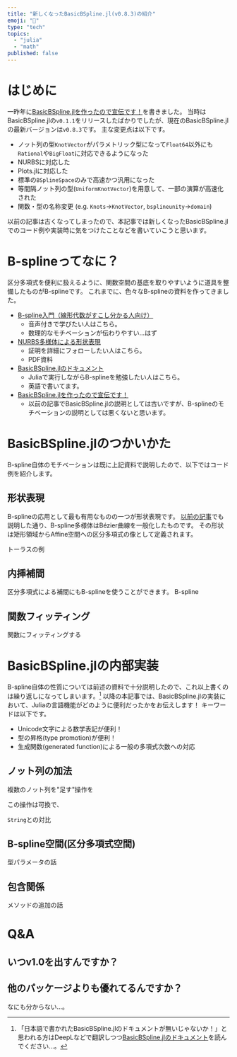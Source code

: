 ```yaml
---
title: "新しくなったBasicBSpline.jl(v0.8.3)の紹介"
emoji: "💫"
type: "tech"
topics:
  - "julia"
  - "math"
published: false
---
```


# はじめに
一昨年に[BasicBSpline.jlを作ったので宣伝です！](https://zenn.dev/hyrodium/articles/5fb08f98d4a918)を書きました。
当時はBasicBSpline.jlの`v0.1.1`をリリースしたばかりでしたが、現在のBasicBSpline.jlの最新バージョンは`v0.8.3`です。
主な変更点は以下です。

* ノット列の型`KnotVector`がパラメトリック型になって`Float64`以外にも`Rational`や`BigFloat`に対応できるようになった
* NURBSに対応した
* Plots.jlに対応した
* 標準の`BSplineSpace`のみで高速かつ汎用になった
* 等間隔ノット列の型(`UniformKnotVector`)を用意して、一部の演算が高速化された
* 関数・型の名称変更 (e.g. `Knots`→`KnotVector`, `bsplineunity`→`domain`)

以前の記事は古くなってしまったので、本記事では新しくなったBasicBSpline.jlでのコード例や実装時に気をつけたことなどを書いていこうと思います。

# B-splineってなに？
区分多項式を便利に扱えるように、関数空間の基底を取りやすいように道具を整備したものがB-splineです。
これまでに、色々なB-splineの資料を作ってきました。

* [B-spline入門（線形代数がすこし分かる人向け）](https://www.youtube.com/watch?v=GOdY02PA_WI)
    * 音声付きで学びたい人はこちら。
    * 数理的なモチベーションが伝わりやすい…はず
* [NURBS多様体による形状表現](https://hyrodium.github.io/ja/pdf/#NURBS%E5%A4%9A%E6%A7%98%E4%BD%93%E3%81%AB%E3%82%88%E3%82%8B%E5%BD%A2%E7%8A%B6%E8%A1%A8%E7%8F%BE)
    * 証明を詳細にフォローしたい人はこちら。
    * PDF資料
* [BasicBSpline.jlのドキュメント](https://hyrodium.github.io/BasicBSpline.jl/stable/)
    * Juliaで実行しながらB-splineを勉強したい人はこちら。
    * 英語で書いてます。
* [BasicBSpline.jlを作ったので宣伝です！](https://zenn.dev/hyrodium/articles/5fb08f98d4a918)
    * 以前の記事でBasicBSpline.jlの説明としては古いですが、B-splineのモチベーションの説明としては悪くないと思います。

# BasicBSpline.jlのつかいかた
B-spline自体のモチベーションは既に上記資料で説明したので、以下ではコード例を紹介します。

## 形状表現
B-splineの応用として最も有用なものの一つが形状表現です。
[以前の記事](https://zenn.dev/hyrodium/articles/5fb08f98d4a918)でも説明した通り、B-spline多様体はBézier曲線を一般化したものです。
その形状は矩形領域からAffine空間への区分多項式の像として定義されます。

トーラスの例

## 内挿補間
区分多項式による補間にもB-splineを使うことができます。
B-spline

## 関数フィッティング
関数にフィッティングする

# BasicBSpline.jlの内部実装

B-spline自体の性質については前述の資料で十分説明したので、これ以上書くのは繰り返しになってしまいます。[^1]
以降の本記事では、BasicBSpline.jlの実装において、Juliaの言語機能がどのように便利だったかをお伝えします！
キーワードは以下です。

* Unicode文字による数学表記が便利！
* 型の昇格(type promotion)が便利！
* 生成関数(generated function)による一般の多項式次数への対応

[^1]: 「日本語で書かれたBasicBSpline.jlのドキュメントが無いじゃないか！」と思われる方はDeepLなどで翻訳しつつ[BasicBSpline.jlのドキュメント](https://hyrodium.github.io/BasicBSpline.jl/stable/)を読んでください…。

## ノット列の加法
複数のノット列を"足す"操作を

この操作は可換で、

`String`との対比

## B-spline空間(区分多項式空間)
型パラメータの話

## 包含関係
メソッドの追加の話



## 


# Q&A
## いつv1.0を出すんですか？

## 他のパッケージよりも優れてるんですか？
なにも分からない…。
